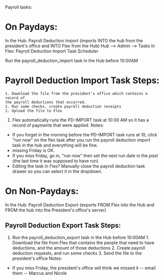 Payroll tasks:

# On Paydays:
 In the Hub: Payroll Deduction Import (imports INTO the hub from the president's office and INTO Flex from the Hub)
  Hub --> Admin --> Tasks
 In Flex: Payroll Deduction Import
  Task Scheduler

Run the payroll_deduction_import task in the Hub before 10:00AM

# Payroll Deduction Import Task Steps:
    1. Download the file from the president's office which contains a record of
    the payroll deductions that occurred.
    1. Run some checks, create payroll deduction receipts
    1. Upload the file to Flex
  1. Flex automatically runs the PD-IMPORT task at 10:00 AM so it has a record of payments that
  were applied.
Notes: 
* If you forget in the morning before the PD-IMPORT task runs at 10, click "run now" on the flex task
  after you run the payroll deduction import task in the hub and everything will be fine.
* missing Friday is OK.
* If you miss friday, go in, "run now" then set the next run date in the _past_ (the last time it was supposed to have run)
* Editing the task in Flex? Manually close the payroll deduction task drawer so you can select it in the dropdown.

# On Non-Paydays:
  In the Hub: Payroll Deduction Export (exports FROM Flex into the Hub and FROM the hub into the President's office's server)

## Payroll Deduction Export Task Steps:
  1. Run the payroll_deduction_export task in the Hub before 10:00AM
    1. Download the file from Flex that contains the people that need to have deductions, and the amount of those deductions
    2. Create payroll deduction requests, and run some checks
    3. Send the file to the president's office
Notes:
* If you miss Friday, the president's office will think we missed it -- email them -- Marcus and Nicole
